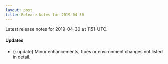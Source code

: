 ```yaml
---
layout: post
title: Release Notes for 2019-04-30
---
```


Latest release notes for 2019-04-30 at 1151-UTC.

<div class='updates' markdown='1'>

#### Updates

- {:.update} Minor enhancements, fixes or environment changes not listed in detail.

</div>


